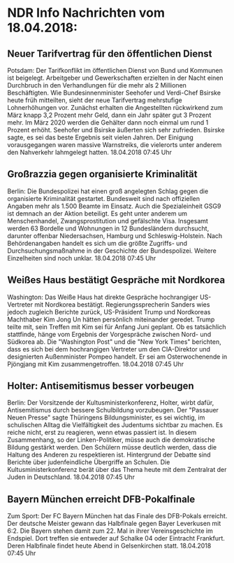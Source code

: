 # NDR Info Nachrichten vom 18.04.2018:


## Neuer Tarifvertrag für den öffentlichen Dienst
Potsdam: Der Tarifkonflikt im öffentlichen Dienst von Bund und Kommunen ist beigelegt. Arbeitgeber und Gewerkschaften erzielten in der Nacht einen Durchbruch in den Verhandlungen für die mehr als 2 Millionen Beschäftigten. Wie Bundesinnenminister Seehofer und Verdi-Chef Bsirske heute früh mitteilten, sieht der neue Tarifvertrag mehrstufige Lohnerhöhungen vor. Zunächst erhalten die Angestellten rückwirkend zum März knapp 3,2 Prozent mehr Geld, dann ein Jahr später gut 3 Prozent mehr. Im März 2020 werden die Gehälter dann noch einmal um rund 1 Prozent erhöht. Seehofer und Bsirske äußerten sich sehr zufrieden. Bsirske sagte, es sei das beste Ergebnis seit vielen Jahren. Der Einigung vorausgegangen waren massive Warnstreiks, die vielerorts unter anderem den Nahverkehr lahmgelegt hatten. 18.04.2018 07:45 Uhr 

## Großrazzia gegen organisierte Kriminalität
Berlin:	Die Bundespolizei hat einen groß angelegten Schlag gegen die organisierte Kriminalität gestartet. Bundesweit sind nach offiziellen Angaben mehr als 1.500 Beamte im Einsatz. Auch die Spezialeinheit GSG9 ist demnach an der Aktion beteiligt. Es geht unter anderem um Menschenhandel, Zwangsprostitution und gefälschte Visa. Insgesamt werden 63 Bordelle und Wohnungen in 12 Bundesländern durchsucht, darunter offenbar Niedersachsen, Hamburg und Schleswig-Holstein. Nach Behördenangaben handelt es sich um die größte Zugriffs- und Durchsuchungsmaßnahme in der Geschichte der Bundespolizei. Weitere Einzelheiten sind noch unklar. 18.04.2018 07:45 Uhr 

## Weißes Haus bestätigt Gespräche mit Nordkorea
Washington: 	Das Weiße Haus hat direkte Gespräche hochrangiger US-Vertreter mit Nordkorea bestätigt. Regierungssprecherin Sanders wies jedoch zugleich Berichte zurück, US-Präsident Trump und Nordkoreas Machthaber Kim Jong Un hätten persönlich miteinander geredet. Trump teilte mit, sein Treffen mit Kim sei für Anfang Juni geplant. Ob es tatsächlich stattfinde, hänge vom Ergebnis der Vorgespräche zwischen Nord- und Südkorea ab. Die "Washington Post" und die "New York Times" berichten, dass es sich bei dem hochrangigen Vertreter um den  CIA-Direktor und designierten Außenminister Pompeo handelt. Er sei am Osterwochenende in Pjöngjang mit Kim zusammengetroffen. 18.04.2018 07:45 Uhr 

## Holter: Antisemitismus besser vorbeugen
Berlin: Der Vorsitzende der Kultusministerkonferenz, Holter, wirbt dafür, Antisemitismus durch bessere Schulbildung vorzubeugen. Der "Passauer Neuen Presse" sagte Thüringens Bildungsminister, es sei wichtig, im schulischen Alltag die Vielfältigkeit des Judentums sichtbar zu machen. Es reiche nicht, erst zu reagieren, wenn etwas passiert ist. In diesem Zusammenhang, so der Linken-Politiker, müsse auch die demokratische Bildung gestärkt werden. Den Schülern müsse deutlich werden, dass die Haltung des Anderen zu respektieren ist. Hintergrund der Debatte sind Berichte über judenfeindliche Übergriffe an Schulen. Die Kultusministerkonferenz berät über das Thema heute mit dem Zentralrat der Juden in Deutschland. 18.04.2018 07:45 Uhr 

## Bayern München erreicht DFB-Pokalfinale
Zum Sport:	Der FC Bayern München hat das Finale des DFB-Pokals erreicht. Der deutsche Meister gewann das Halbfinale gegen Bayer Leverkusen mit 6:2. Die Bayern stehen damit zum 22. Mal in ihrer Vereinsgeschichte im Endspiel. Dort treffen sie entweder auf Schalke 04 oder Eintracht Frankfurt. Deren Halbfinale findet heute Abend in Gelsenkirchen statt. 18.04.2018 07:45 Uhr 
